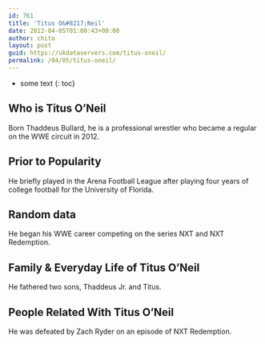 ```yaml
---
id: 761
title: 'Titus O&#8217;Neil'
date: 2012-04-05T01:00:43+00:00
author: chito
layout: post
guid: https://ukdataservers.com/titus-oneil/
permalink: /04/05/titus-oneil/
---
```


* some text
{: toc}
          
          
## Who is  Titus O&#8217;Neil
                  
                  
                  
Born Thaddeus Bullard, he is a professional wrestler who became a regular on the WWE circuit in 2012.
                  
                
                
                
## Prior to Popularity 
                  
                  
                  
He briefly played in the Arena Football League after playing four years of college football for the University of Florida.
                  
                
                
                
## Random data 
                  
                  
                  
He began his WWE career competing on the series NXT and NXT Redemption.
                  
                
                
                
## Family & Everyday Life of Titus O&#8217;Neil
                  
                  
                  
He fathered two sons, Thaddeus Jr. and Titus.
                  
                
                
                
## People Related With  Titus O&#8217;Neil
                  
                  
                  
He was defeated by Zach Ryder on an episode of NXT Redemption.
                  
                
              
            
          
          
          
    
    
  
